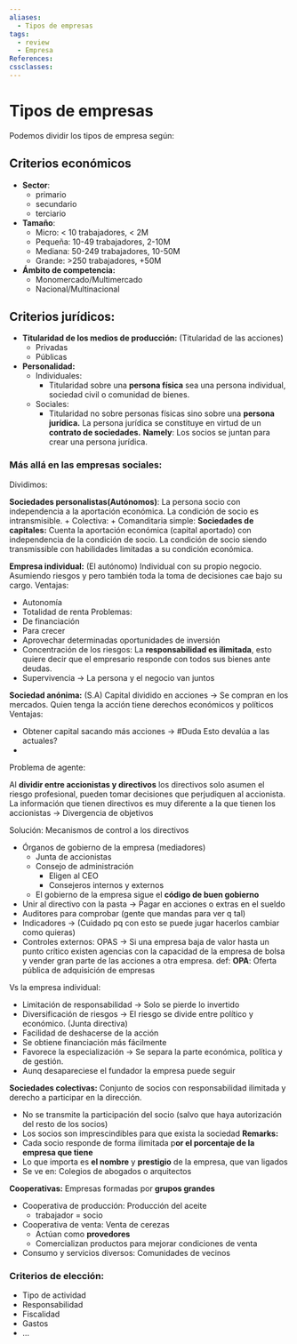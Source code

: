 ```yaml
---
aliases:
  - Tipos de empresas
tags:
  - review
  - Empresa
References: 
cssclasses:
---
```

# Tipos de empresas
Podemos dividir los tipos de empresa según: 
## Criterios económicos
+ **Sector**:
	+ primario
	+ secundario
	+ terciario 
+ **Tamaño**: 
	+ Micro: < 10 trabajadores, < 2M
	+ Pequeña: 10-49 trabajadores, 2-10M
	+ Mediana: 50-249 trabajadores, 10-50M
	+ Grande: >250 trabajadores, +50M
+ **Ámbito de competencia:** 
	+ Monomercado/Multimercado
	+ Nacional/Multinacional

## Criterios jurídicos: 
+ **Titularidad de los medios de producción:** (Titularidad de las acciones)
	+ Privadas
	+ Públicas
+ **Personalidad:** 
	+ Individuales: 
		+ Titularidad sobre una **persona física** sea una persona individual, sociedad civil o comunidad de bienes. 
	+ Sociales: 
		+ Titularidad no sobre personas físicas sino sobre una **persona jurídica.** La persona jurídica se constituye en virtud de un **contrato de sociedades.** 
		  **Namely**: Los socios se juntan para crear una persona jurídica.
### Más allá en las empresas sociales: 
Dividimos: 

**Sociedades personalistas(Autónomos)**: La persona socio con independencia a la aportación económica. La condición de socio es intransmisible.
	+ Colectiva:
	+ Comanditaria simple: 
**Sociedades de capitales:** Cuenta la aportación económica (capital aportado) con independencia de la condición de socio. La condición de socio siendo transmissible con habilidades limitadas a su condición económica.

**Empresa individual:** (El autónomo)
Individual con su propio negocio. Asumiendo riesgos y pero también toda la toma de decisiones cae bajo su cargo. 
Ventajas: 
+ Autonomía 
+ Totalidad de renta
Problemas: 
+ De financiación 
+ Para crecer
+ Aprovechar determinadas oportunidades de inversión
+ Concentración de los riesgos: La **responsabilidad es ilimitada**, esto quiere decir que el empresario responde con todos sus bienes ante deudas. 
+ Supervivencia → La persona y el negocio van juntos

**Sociedad anónima:** (S.A)
Capital dividido en acciones → Se compran en los mercados. Quien tenga la acción tiene derechos económicos y políticos
Ventajas: 
+ Obtener capital sacando más acciones → #Duda Esto devalúa a las actuales?
+ 
Problema de agente: 

Al **dividir entre accionistas y directivos** los directivos solo asumen el riesgo profesional, pueden tomar decisiones que perjudiquen al accionista.
	  La información que tienen directivos es muy diferente a la que tienen los accionistas → Divergencia de objetivos

Solución: Mecanismos de control a los directivos
+ Órganos de gobierno de la empresa (mediadores)
	+ Junta de accionistas
	+ Consejo de administración
		+ Eligen al CEO
		+ Consejeros internos y externos
	+ El gobierno de la empresa sigue el **código de buen gobierno**
+ Unir al directivo con la pasta → Pagar en acciones o extras en el sueldo
+ Auditores para comprobar (gente que mandas para ver q tal)
+ Indicadores → (Cuidado pq con esto se puede jugar hacerlos cambiar como quieras)
+ Controles externos: OPAS → Si una empresa baja de valor hasta un punto crítico existen agencias con la capacidad de la empresa de bolsa y vender gran parte de las acciones a otra empresa. 
def:  **OPA**: Oferta pública de adquisición de empresas
	
Vs la empresa individual: 
+ Limitación de responsabilidad → Solo se pierde lo invertido
+ Diversificación de riesgos → El riesgo se divide entre político y económico. (Junta directiva)
+ Facilidad de deshacerse de la acción
+ Se obtiene financiación más fácilmente
+ Favorece la especialización → Se separa la parte económica, política y de gestión. 
+ Aunq desapareciese el fundador la empresa puede seguir 

**Sociedades colectivas:**
Conjunto de socios con responsabilidad ilimitada y derecho a participar en la dirección. 
+ No se transmite la participación del socio (salvo que haya autorización del resto de los socios)
+ Los socios son imprescindibles para que exista la sociedad
**Remarks:** 
+ Cada socio responde de forma ilimitada p**or el porcentaje de la empresa que tiene**
+ Lo que importa es **el nombre** y **prestigio** de la empresa, que van ligados
+ Se ve en: Colegios de abogados o arquitectos

**Cooperativas:**
Empresas formadas por **grupos grandes**
+ Cooperativa de producción: Producción del aceite
	+ trabajador = socio
+ Cooperativa de venta: Venta de cerezas
	+ Actúan como **provedores**
	+ Comercializan productos para mejorar condiciones de venta
+ Consumo y servicios diversos: Comunidades de vecinos


### Criterios de elección: 
+ Tipo de actividad
+ Responsabilidad
+ Fiscalidad 
+ Gastos
+ …
